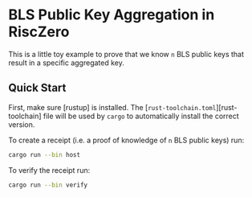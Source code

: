 # BLS Public Key Aggregation in RiscZero

This is a little toy example to prove that we know `n` BLS public keys that result in a specific aggregated key.

## Quick Start

First, make sure [rustup] is installed. The
[`rust-toolchain.toml`][rust-toolchain] file will be used by `cargo` to
automatically install the correct version.

To create a receipt (i.e. a proof of knowledge of `n` BLS public keys) run:

```bash
cargo run --bin host
```

To verify the receipt run:

```bash
cargo run --bin verify
```